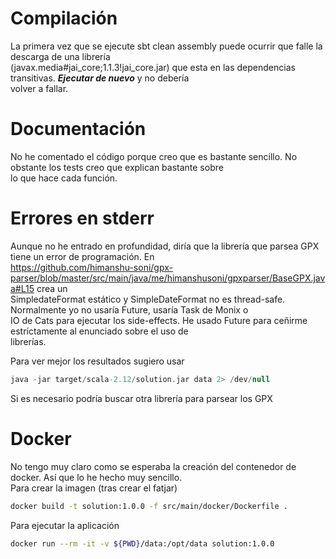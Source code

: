 # Compilación
La primera vez que se ejecute sbt clean assembly puede ocurrir que falle la descarga de una librería   
(javax.media#jai_core;1.1.3!jai_core.jar) que esta en las dependencias transitivas. ***Ejecutar de nuevo*** y no debería  
volver a fallar.  


# Documentación
No he comentado el código porque creo que es bastante sencillo. No obstante los tests creo que explican bastante sobre   
lo que hace cada función.  


# Errores en stderr
Aunque no he entrado en profundidad, diría que la librería que parsea GPX tiene un error de programación. En   
https://github.com/himanshu-soni/gpx-parser/blob/master/src/main/java/me/himanshusoni/gpxparser/BaseGPX.java#L15 crea un  
SimpledateFormat estático y SimpleDateFormat no es thread-safe. Normalmente yo no usaría Future, usaría Task de Monix o  
IO de Cats para ejecutar los side-effects. He usado Future para ceñirme estríctamente al enunciado sobre el uso de  
librerías.  
  
Para ver mejor los resultados sugiero usar 
 
```scala  
java -jar target/scala-2.12/solution.jar data 2> /dev/null
```  
  
Si es necesario podría buscar otra librería para parsear los GPX  
  
# Docker
No tengo muy claro como se esperaba la creación del contenedor de docker. Así que lo he hecho muy sencillo.  
Para crear la imagen (tras crear el fatjar)  

```bash  
docker build -t solution:1.0.0 -f src/main/docker/Dockerfile .  
```  
Para ejecutar la aplicación   
```bash  
docker run --rm -it -v ${PWD}/data:/opt/data solution:1.0.0  
```
